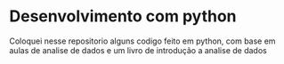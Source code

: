# Desenvolvimento com python
Coloquei nesse repositorio alguns codigo feito em python, com base em aulas de analise de dados e um livro de  introdução a analise de dados
